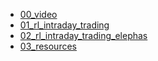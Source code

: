 - [00_video](./contents/student-project-15_group-FinancialDataStreams/00_video.md)
- [01_rl_intraday_trading](./contents/student-project-15_group-FinancialDataStreams/01_rl_intraday_trading.md)
- [02_rl_intraday_trading_elephas](./contents/student-project-15_group-FinancialDataStreams/02_rl_intraday_trading_elephas.md)
- [03_resources](./contents/student-project-15_group-FinancialDataStreams/03_resources.md)

